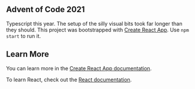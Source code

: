 ## Advent of Code 2021

Typescript this year. The setup of the silly visual bits took far longer than they should. This project was bootstrapped with [Create React App](https://github.com/facebook/create-react-app). Use `npm start` to run it. 

## Learn More

You can learn more in the [Create React App documentation](https://facebook.github.io/create-react-app/docs/getting-started).

To learn React, check out the [React documentation](https://reactjs.org/).
